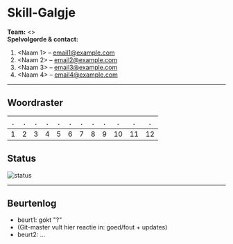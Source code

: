 # Skill-Galgje
**Team:** <>  
**Spelvolgorde & contact:**
1. <Naam 1> – <email1@example.com>
2. <Naam 2> – <email2@example.com>
3. <Naam 3> – <email3@example.com>
4. <Naam 4> – <email4@example.com>

---

## Woordraster
<!-- Pas het aantal kolommen aan aan de woordlengte -->
| . | . | . | . | . | . | . | . | . | . | . | . |
| - | - | - | - | - | - | - | - | - | - | - | - |
| 1 | 2 | 3 | 4 | 5 | 6 | 7 | 8 | 9 | 10 | 11 | 12 |

## Status
![status](images/image1.png)

---

## Beurtenlog
- beurt1: <Naam> gokt "?"
- (Git-master vult hier reactie in: goed/fout + updates)
- beurt2: ...
